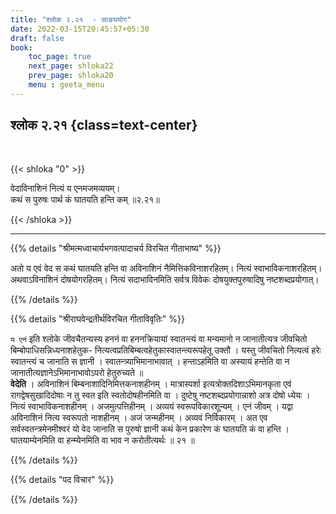 ```yaml
---
title: "श्लोक २.२१  - साङ्ययोग"
date: 2022-03-15T20:45:57+05:30
draft: false
book:
    toc_page: true
    next_page: shloka22
    prev_page: shloka20
    menu : geeta_menu
---
```




## श्लोक २.२१ {class=text-center}

<br/>

{{< shloka  "0"  >}}

वेदाविनाशिनं नित्यं य एनमजमव्ययम्।  
कथं स पुरुषः पार्थ कं घातयति हन्ति कम् ॥२.२१॥

{{< /shloka >}}

---


{{% details "श्रीमत्मध्वाचार्यभगवत्पादाचर्य विरचित  गीताभाष्य" %}}

अतो य एवं वेद स कथं घातयति हन्ति वा अविनाशिनं नैमित्तिकविनाशरहितम्। नित्यं स्वाभाविकनाशरहितम्। अथवाऽविनाशिनं दोषयोगरहितम्। नित्यं सदाभाविनमिति सर्वत्र विवेकः दोषयुक्तपुरुषादिषु नष्टशब्दप्रयोगात्।

{{% /details %}}



{{% details "श्रीराघवेन्द्रतीर्थविरचित गीताविवृतिः" %}}

`य एनं`  इति श्लोके जीवचैतन्यस्य हननं वा हननक्रियायां स्वातन्त्यं
वा मन्यमानो न जानातीत्यत्र जीवचितो बिम्बोपाधिसन्निध्यनाशहेतुक-
नित्यत्वप्रतिबिम्बत्वहेतुकास्वातन्त्यरूपहेतू उक्तौ । यस्तु जीवचितो नित्यत्वं
हरेः स्वातन्त्यं च जानाति स ज्ञानी । स्वातन्त्र्याभिमानाभावात्‌ । हन्ताऽहमिति
वा अस्यायं हन्तेति वा न जानातीत्यज्ञानेऽभिमानाभावोऽपरो हेतुरुच्यते ॥   
**वेदेति** । अविनाशिनं बिम्बनाशादिनिमित्तकनाशहीनम्‌ । मात्रास्पर्शा
इत्यत्रोक्तदिशाऽभिमानकृता एवं रागद्वेषसुखादिदोषाः न तु स्वत इति
स्वतोदोषहीनमिति वा । दुष्टेषु नष्टशब्दप्रयोगान्नाशो अत्र दोषो ध्येयः । नित्यं
स्वाभाविकनाशहीनम्‌ । अजमुत्पत्तिहीनम्‌ । अव्ययं स्वरूपविकारशून्यम्‌ ।
एनं जीवम्‌ । यद्वा अविनाशिनं नित्य स्वरूपतो नाशहीनम्‌ । अजं जन्महीनम्‌
। अव्यवं निर्विकारम्‌ । अत एव सर्वस्वतन्त्रमेनमीश्वरं यो वेद जानाति स
पुरुषो ज्ञानी कथं केन प्रकारेण कं घातयति कं वा हन्ति । घातयाम्येनमिति वा हन्म्येनमिति वा भाव न करोतीत्यर्थः ॥ २१ ॥


{{% /details %}}



{{% details "पद विचार" %}}


{{% /details %}}
